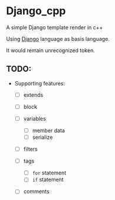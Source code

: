 # Django_cpp
A simple Django template render in c++ 

Using [Django](https://docs.djangoproject.com/en/4.1/ref/templates/language/) language as basis language.

It would remain unrecognized token.

## TODO:
- Supporting features:
    - [ ] extends
    - [ ] block
    - [ ] variables
        - [ ] member data
        - [ ] serialize
    - [ ] filters
    - [ ] tags
        - [ ] `for` statement
        - [ ] `if` statement
    - [ ] comments

